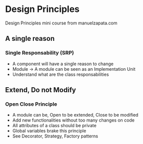 # Design Principles
Design Principles mini course from manuelzapata.com

## A single reason
### Single Responsability (SRP)
- A component will have a single reason to change
- Module -> A module can be seen as an Implementation Unit
- Understand what are the class responsabilities 

## Extend, Do not Modify
### Open Close Principle
- A module can be, Open to be extended, Close to be modified
- Add new functionalities without too many changes on code
- All attributes of a class should be private
- Global variables brake this principle
- See Decorator, Strategy, Factory patterns
